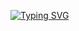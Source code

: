 [![Typing SVG](https://readme-typing-svg.demolab.com?font=Fira+Code&pause=1000&width=435&lines=%F0%9F%91%8B%2C+I+am+Jozef.;%E2%9A%A1%EF%B8%8FEveryday+learning+fancy+stuff.%F0%9F%A7%A0)](https://git.io/typing-svg)

<!--

### Hi there 👋
**JozeFons/JozeFons** is a ✨ _special_ ✨ repository because its `README.md` (this file) appears on your GitHub profile.

Here are some ideas to get you started:

- 🔭 I’m currently working on ...
- 🌱 I’m currently learning ...
- 👯 I’m looking to collaborate on ...
- 🤔 I’m looking for help with ...
- 💬 Ask me about ...
- 📫 How to reach me: ...
- 😄 Pronouns: ...
- ⚡ Fun fact: ...
-->
